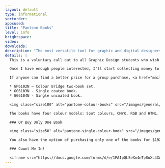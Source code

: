 ```yaml
---
layout: default
type: informational
sortorder: 
appsused:
title: "Pantone Books"
level: info
brightspace: 
video: 
downloads:
description: "The most versatile tool for graphic and digital designers, Colour Bridge Set provides a side-by-side visual comparison of Pantone spot colours versus their closest CMYK process printing match on coated and uncoated paper. The guide also includes corresponding CMYK, Hex, and RGB values, perfect for digital designers. Use Colour Bridge Set for digital design, animation, and packaging when CMYK printing is required."
details: |
  This is a voluntary call out to all Graphic Design students who wish to purchase Pantone colour swatch books. I've gotten a price of $322.05 including shipping and taxes. For that price, you'll receive two books. One coated and one un-coated.

  Once I have enough people interested, I'll start collecting money to place an order.

  If anyone can find a better price for a group purchase, <a href="mailto:paradia@algonquincollege.com">please contact me</a> to share the deal. The model numbers are:

  * GP6102N – Colour Bridge two-book set.
  * GG6103N - Single coated book.
  * GG6104N - Single uncoated book.

  <img class="size100" alt="pantone-colour-books" src="/images/general/pantone-colour-books.jpg">

  The books have four colour models: Spot colours, CMYK, RGB and HTML. They're the most versatile books you can buy.

  ### Or Buy Only One Book

  <img class="size50" alt="pantone-single-colour-book" src="/images/general/pantone-single-colour-book.jpg">

  You also have the option of purchasing only one of the books for $192.10, taxes and shipping included.

  ### Count Me In!

  <iframe src="https://docs.google.com/forms/d/e/1FAIpQLSeXm4nTp8oXL4XA6gt1OigsO15ThGhG4jzkDN3_gn3jarq06g/viewform?embedded=true" width="760" height="1250" frameborder="0" marginheight="0" marginwidth="0">Loading...</iframe>
---
```

